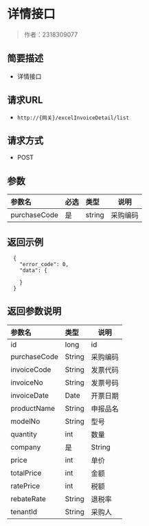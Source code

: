 # 详情接口

> 作者：2318309077

## 简要描述

- 详情接口

## 请求URL
- ` http://{网关}/excelInvoiceDetail/list `
  
## 请求方式
- POST 

## 参数

|参数名|必选|类型|说明|
|:----    |:---|:----- |-----   |
|purchaseCode     |是  |string | 采购编码    |

## 返回示例 

``` 
  {
    "error_code": 0,
    "data": {
      
    }
  }
```

## 返回参数说明 

|参数名|类型|说明|
|:-----  |:-----|-----                           |
|id |long   |id|
|purchaseCode |String   |采购编码  |
|invoiceCode |String   |发票代码  |
|invoiceNo |String   |发票号码  |
|invoiceDate |Date   |开票日期 |
|productName |String   |申报品名  |
|modelNo |String   |型号  |
|quantity |int   |数量  |
|company  |是|String   |单位  |
|price |int   |单价  |
|totalPrice |int   |金额  |
|ratePrice |int   |税额  |
|rebateRate |String   |退税率  |
|tenantId |String   |采购人  |